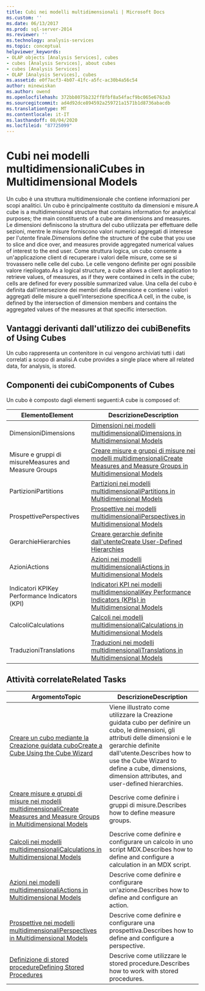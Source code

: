 ```yaml
---
title: Cubi nei modelli multidimensionali | Microsoft Docs
ms.custom: ''
ms.date: 06/13/2017
ms.prod: sql-server-2014
ms.reviewer: ''
ms.technology: analysis-services
ms.topic: conceptual
helpviewer_keywords:
- OLAP objects [Analysis Services], cubes
- cubes [Analysis Services], about cubes
- cubes [Analysis Services]
- OLAP [Analysis Services], cubes
ms.assetid: e0f7acf3-4b07-41fc-a5fc-ac30b4a56c54
author: minewiskan
ms.author: owend
ms.openlocfilehash: 372bb8075b232ff8fbf8a54facf9bc065e6763a3
ms.sourcegitcommit: ad4d92dce894592a259721a1571b1d8736abacdb
ms.translationtype: MT
ms.contentlocale: it-IT
ms.lasthandoff: 08/04/2020
ms.locfileid: "87725099"
---
```

# <a name="cubes-in-multidimensional-models"></a><span data-ttu-id="a3a6a-102">Cubi nei modelli multidimensionali</span><span class="sxs-lookup"><span data-stu-id="a3a6a-102">Cubes in Multidimensional Models</span></span>
  <span data-ttu-id="a3a6a-103">Un cubo è una struttura multidimensionale che contiene informazioni per scopi analitici. Un cubo è principalmente costituito da dimensioni e misure.</span><span class="sxs-lookup"><span data-stu-id="a3a6a-103">A cube is a multidimensional structure that contains information for analytical purposes; the main constituents of a cube are dimensions and measures.</span></span> <span data-ttu-id="a3a6a-104">Le dimensioni definiscono la struttura del cubo utilizzata per effettuare delle sezioni, mentre le misure forniscono valori numerici aggregati di interesse per l'utente finale.</span><span class="sxs-lookup"><span data-stu-id="a3a6a-104">Dimensions define the structure of the cube that you use to slice and dice over, and measures provide aggregated numerical values of interest to the end user.</span></span> <span data-ttu-id="a3a6a-105">Come struttura logica, un cubo consente a un'applicazione client di recuperare i valori delle misure, come se si trovassero nelle celle del cubo. Le celle vengono definite per ogni possibile valore riepilogato.</span><span class="sxs-lookup"><span data-stu-id="a3a6a-105">As a logical structure, a cube allows a client application to retrieve values, of measures, as if they were contained in cells in the cube; cells are defined for every possible summarized value.</span></span> <span data-ttu-id="a3a6a-106">Una cella del cubo è definita dall'intersezione dei membri della dimensione e contiene i valori aggregati delle misure a quell'intersezione specifica.</span><span class="sxs-lookup"><span data-stu-id="a3a6a-106">A cell, in the cube, is defined by the intersection of dimension members and contains the aggregated values of the measures at that specific intersection.</span></span>  
  
## <a name="benefits-of-using-cubes"></a><span data-ttu-id="a3a6a-107">Vantaggi derivanti dall'utilizzo dei cubi</span><span class="sxs-lookup"><span data-stu-id="a3a6a-107">Benefits of Using Cubes</span></span>  
 <span data-ttu-id="a3a6a-108">Un cubo rappresenta un contenitore in cui vengono archiviati tutti i dati correlati a scopo di analisi.</span><span class="sxs-lookup"><span data-stu-id="a3a6a-108">A cube provides a single place where all related data, for analysis, is stored.</span></span>  
  
## <a name="components-of-cubes"></a><span data-ttu-id="a3a6a-109">Componenti dei cubi</span><span class="sxs-lookup"><span data-stu-id="a3a6a-109">Components of Cubes</span></span>  
 <span data-ttu-id="a3a6a-110">Un cubo è composto dagli elementi seguenti:</span><span class="sxs-lookup"><span data-stu-id="a3a6a-110">A cube is composed of:</span></span>  
  
|<span data-ttu-id="a3a6a-111">Elemento</span><span class="sxs-lookup"><span data-stu-id="a3a6a-111">Element</span></span>|<span data-ttu-id="a3a6a-112">Descrizione</span><span class="sxs-lookup"><span data-stu-id="a3a6a-112">Description</span></span>|  
|-------------|-----------------|  
|<span data-ttu-id="a3a6a-113">Dimensioni</span><span class="sxs-lookup"><span data-stu-id="a3a6a-113">Dimensions</span></span>|[<span data-ttu-id="a3a6a-114">Dimensioni nei modelli multidimensionali</span><span class="sxs-lookup"><span data-stu-id="a3a6a-114">Dimensions in Multidimensional Models</span></span>](dimensions-in-multidimensional-models.md)|  
|<span data-ttu-id="a3a6a-115">Misure e gruppi di misure</span><span class="sxs-lookup"><span data-stu-id="a3a6a-115">Measures and Measure Groups</span></span>|[<span data-ttu-id="a3a6a-116">Creare misure e gruppi di misure nei modelli multidimensionali</span><span class="sxs-lookup"><span data-stu-id="a3a6a-116">Create Measures and Measure Groups in Multidimensional Models</span></span>](create-measures-and-measure-groups-in-multidimensional-models.md)|  
|<span data-ttu-id="a3a6a-117">Partizioni</span><span class="sxs-lookup"><span data-stu-id="a3a6a-117">Partitions</span></span>|[<span data-ttu-id="a3a6a-118">Partizioni nei modelli multidimensionali</span><span class="sxs-lookup"><span data-stu-id="a3a6a-118">Partitions in Multidimensional Models</span></span>](partitions-in-multidimensional-models.md)|  
|<span data-ttu-id="a3a6a-119">Prospettive</span><span class="sxs-lookup"><span data-stu-id="a3a6a-119">Perspectives</span></span>|[<span data-ttu-id="a3a6a-120">Prospettive nei modelli multidimensionali</span><span class="sxs-lookup"><span data-stu-id="a3a6a-120">Perspectives in Multidimensional Models</span></span>](perspectives-in-multidimensional-models.md)|  
|<span data-ttu-id="a3a6a-121">Gerarchie</span><span class="sxs-lookup"><span data-stu-id="a3a6a-121">Hierarchies</span></span>|[<span data-ttu-id="a3a6a-122">Creare gerarchie definite dall'utente</span><span class="sxs-lookup"><span data-stu-id="a3a6a-122">Create User-Defined Hierarchies</span></span>](user-defined-hierarchies-create.md)|  
|<span data-ttu-id="a3a6a-123">Azioni</span><span class="sxs-lookup"><span data-stu-id="a3a6a-123">Actions</span></span>|[<span data-ttu-id="a3a6a-124">Azioni nei modelli multidimensionali</span><span class="sxs-lookup"><span data-stu-id="a3a6a-124">Actions in Multidimensional Models</span></span>](actions-in-multidimensional-models.md)|  
|<span data-ttu-id="a3a6a-125">Indicatori KPI</span><span class="sxs-lookup"><span data-stu-id="a3a6a-125">Key Performance Indicators (KPI)</span></span>|[<span data-ttu-id="a3a6a-126">Indicatori KPI nei modelli multidimensionali</span><span class="sxs-lookup"><span data-stu-id="a3a6a-126">Key Performance Indicators &#40;KPIs&#41; in Multidimensional Models</span></span>](key-performance-indicators-kpis-in-multidimensional-models.md)|  
|<span data-ttu-id="a3a6a-127">Calcoli</span><span class="sxs-lookup"><span data-stu-id="a3a6a-127">Calculations</span></span>|[<span data-ttu-id="a3a6a-128">Calcoli nei modelli multidimensionali</span><span class="sxs-lookup"><span data-stu-id="a3a6a-128">Calculations in Multidimensional Models</span></span>](calculations-in-multidimensional-models.md)|  
|<span data-ttu-id="a3a6a-129">Traduzioni</span><span class="sxs-lookup"><span data-stu-id="a3a6a-129">Translations</span></span>|[<span data-ttu-id="a3a6a-130">Traduzioni nei modelli multidimensionali</span><span class="sxs-lookup"><span data-stu-id="a3a6a-130">Translations in Multidimensional Models</span></span>](translations-in-multidimensional-models-analysis-services.md)|  
  
## <a name="related-tasks"></a><span data-ttu-id="a3a6a-131">Attività correlate</span><span class="sxs-lookup"><span data-stu-id="a3a6a-131">Related Tasks</span></span>  
  
|<span data-ttu-id="a3a6a-132">Argomento</span><span class="sxs-lookup"><span data-stu-id="a3a6a-132">Topic</span></span>|<span data-ttu-id="a3a6a-133">Descrizione</span><span class="sxs-lookup"><span data-stu-id="a3a6a-133">Description</span></span>|  
|-----------|-----------------|  
|[<span data-ttu-id="a3a6a-134">Creare un cubo mediante la Creazione guidata cubo</span><span class="sxs-lookup"><span data-stu-id="a3a6a-134">Create a Cube Using the Cube Wizard</span></span>](create-a-cube-using-the-cube-wizard.md)|<span data-ttu-id="a3a6a-135">Viene illustrato come utilizzare la Creazione guidata cubo per definire un cubo, le dimensioni, gli attributi delle dimensioni e le gerarchie definite dall'utente.</span><span class="sxs-lookup"><span data-stu-id="a3a6a-135">Describes how to use the Cube Wizard to define a cube, dimensions, dimension attributes, and user-defined hierarchies.</span></span>|  
|[<span data-ttu-id="a3a6a-136">Creare misure e gruppi di misure nei modelli multidimensionali</span><span class="sxs-lookup"><span data-stu-id="a3a6a-136">Create Measures and Measure Groups in Multidimensional Models</span></span>](create-measures-and-measure-groups-in-multidimensional-models.md)|<span data-ttu-id="a3a6a-137">Descrive come definire i gruppi di misure.</span><span class="sxs-lookup"><span data-stu-id="a3a6a-137">Describes how to define measure groups.</span></span>|  
|[<span data-ttu-id="a3a6a-138">Calcoli nei modelli multidimensionali</span><span class="sxs-lookup"><span data-stu-id="a3a6a-138">Calculations in Multidimensional Models</span></span>](calculations-in-multidimensional-models.md)|<span data-ttu-id="a3a6a-139">Descrive come definire e configurare un calcolo in uno script MDX.</span><span class="sxs-lookup"><span data-stu-id="a3a6a-139">Describes how to define and configure a calculation in an MDX script.</span></span>|  
|[<span data-ttu-id="a3a6a-140">Azioni nei modelli multidimensionali</span><span class="sxs-lookup"><span data-stu-id="a3a6a-140">Actions in Multidimensional Models</span></span>](actions-in-multidimensional-models.md)|<span data-ttu-id="a3a6a-141">Descrive come definire e configurare un'azione.</span><span class="sxs-lookup"><span data-stu-id="a3a6a-141">Describes how to define and configure an action.</span></span>|  
|[<span data-ttu-id="a3a6a-142">Prospettive nei modelli multidimensionali</span><span class="sxs-lookup"><span data-stu-id="a3a6a-142">Perspectives in Multidimensional Models</span></span>](perspectives-in-multidimensional-models.md)|<span data-ttu-id="a3a6a-143">Descrive come definire e configurare una prospettiva.</span><span class="sxs-lookup"><span data-stu-id="a3a6a-143">Describes how to define and configure a perspective.</span></span>|  
|[<span data-ttu-id="a3a6a-144">Definizione di stored procedure</span><span class="sxs-lookup"><span data-stu-id="a3a6a-144">Defining Stored Procedures</span></span>](../multidimensional-models-extending-olap-stored-procedures/defining-stored-procedures.md)|<span data-ttu-id="a3a6a-145">Descrive come utilizzare le stored procedure.</span><span class="sxs-lookup"><span data-stu-id="a3a6a-145">Describes how to work with stored procedures.</span></span>|  
  
  
